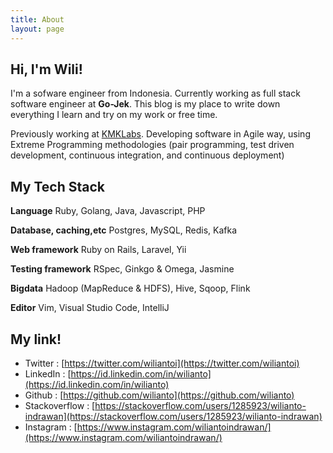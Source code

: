 ```yaml
---
title: About
layout: page
---
```


## Hi, I'm Wili!
I'm a sofware engineer from Indonesia. Currently working as full stack software engineer at **Go-Jek**. This blog is my place to write down everything I learn and try on my work or free time.

Previously working at [KMKLabs](http://kmklabs.com). Developing software in Agile way, using Extreme Programming methodologies (pair programming, test driven development, continuous integration, and continuous deployment)

## My Tech Stack

**Language** Ruby, Golang, Java, Javascript, PHP

**Database, caching,etc** Postgres, MySQL, Redis, Kafka

**Web framework** Ruby on Rails, Laravel, Yii

**Testing framework** RSpec, Ginkgo & Omega, Jasmine

**Bigdata** Hadoop (MapReduce & HDFS), Hive, Sqoop, Flink

**Editor** Vim, Visual Studio Code, IntelliJ

## My link!
- Twitter : [https://twitter.com/wiliantoi](https://twitter.com/wiliantoi)
- LinkedIn : [https://id.linkedin.com/in/wilianto](https://id.linkedin.com/in/wilianto)
- Github : [https://github.com/wilianto](https://github.com/wilianto)
- Stackoverflow : [https://stackoverflow.com/users/1285923/wilianto-indrawan](https://stackoverflow.com/users/1285923/wilianto-indrawan)
- Instagram : [https://www.instagram.com/wiliantoindrawan/](https://www.instagram.com/wiliantoindrawan/)
